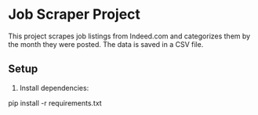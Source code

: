 # Job Scraper Project

This project scrapes job listings from Indeed.com and categorizes them by the month they were posted. The data is saved in a CSV file.

## Setup

1. Install dependencies:

pip install -r requirements.txt
